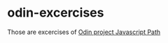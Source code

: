 # odin-excercises

Those are excercises of [Odin project Javascript Path](https://www.theodinproject.com/paths/full-stack-javascript)
